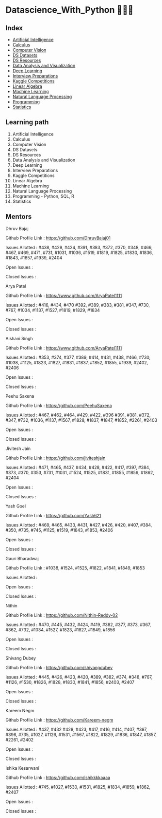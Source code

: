 <h1 align="left">Datascience_With_Python 👨🏻‍💻</h1>

## Index

- [Artificial Intelligence](https://github.com/girlscript/winter-of-contributing/tree/Datascience_With_Python/Datascience_With_Python/Artificial%20Intelligence)
- [Calculus](https://github.com/girlscript/winter-of-contributing/tree/Datascience_With_Python/Datascience_With_Python/Calculus)
- [Computer Vision](https://github.com/girlscript/winter-of-contributing/tree/Datascience_With_Python/Datascience_With_Python/Computer%20Vision)
- [DS Datasets](https://github.com/girlscript/winter-of-contributing/tree/Datascience_With_Python/Datascience_With_Python/DS%20Datasets)
- [DS Resources](https://github.com/girlscript/winter-of-contributing/tree/Datascience_With_Python/Datascience_With_Python/DS%20Resources)
- [Data Analysis and Visualization](https://github.com/girlscript/winter-of-contributing/tree/Datascience_With_Python/Datascience_With_Python/Data%20Analysis%20and%20Visualization)
- [Deep Learning](https://github.com/girlscript/winter-of-contributing/tree/Datascience_With_Python/Datascience_With_Python/Deep%20Learning)
- [Interview Preparations](https://github.com/girlscript/winter-of-contributing/tree/Datascience_With_Python/Datascience_With_Python/Interview%20Preparation)
- [Kaggle Competitions](https://github.com/girlscript/winter-of-contributing/tree/Datascience_With_Python/Datascience_With_Python/Kaggle%20Competitions)
- [Linear Algebra](https://github.com/girlscript/winter-of-contributing/tree/Datascience_With_Python/Datascience_With_Python/Linear%20Algebra)
- [Machine Learning](https://github.com/girlscript/winter-of-contributing/tree/Datascience_With_Python/Datascience_With_Python/Machine%20Learning)
- [Natural Language Processing](https://github.com/girlscript/winter-of-contributing/tree/Datascience_With_Python/Datascience_With_Python/Natural%20Language%20Processing)
- [Programming](https://github.com/girlscript/winter-of-contributing/tree/Datascience_With_Python/Datascience_With_Python/Programming)
- [Statistics](https://github.com/girlscript/winter-of-contributing/tree/Datascience_With_Python/Datascience_With_Python/Statistics)


## Learning path

1. Artificial Intelligence
2. Calculus
3. Computer Vision
4. DS Datasets
5. DS Resources
6. Data Analysis and Visualization
7. Deep Learning
8. Interview Preparations
9. Kaggle Competitions
10. Linear Algebra
11. Machine Learning
12. Natural Language Processing
13. Programming - Python, SQL, R
14. Statistics


## Mentors

Dhruv Bajaj 

Github Profile Link : https://github.com/DhruvBajaj01 

Issues Allotted : #438, #429, #424, #391, #383, #372, #370, #348, #466, #467, #469, #471, #731, #1031, #1036, #1519, #1819, #1825, #1830, #1836, #1843, #1857, #1939, #2404 

Open Issues :

Closed Issues : 


Arya Patel

Github Profile Link : https://www.github.com/AryaPatel1111

Issues Allotted : #416, #434, #470 #392, #389, #383, #381, #347, #730, #767, #1034, #1137, #1527, #1819, #1829, #1834

Open Issues :

Closed Issues : 


Aishani Singh

Github Profile Link : https://www.github.com/AryaPatel1111

Issues Allotted : #353, #374, #377, #389, #414, #431, #438, #466, #730, #1038, #1125, #1823, #1827, #1831, #1837, #1852, #1855, #1939, #2402, #2406

Open Issues :

Closed Issues : 


Peehu Saxena

Github Profile Link : https://github.com/PeehuSaxena

Issues Allotted : #467, #462, #464, #429, #422, #396 #391, #381, #372, #347, #732, #1036, #1137, #1567, #1828, #1837, #1847, #1852, #2261, #2403

Open Issues :

Closed Issues : 


Jivitesh Jain

Github Profile Link : https://github.com/jiviteshjain 

Issues Allotted : #471, #465, #437, #434, #428, #422, #417, #397, #384, #373, #370, #353, #731, #1031, #1524, #1525, #1831, #1855, #1859, #1862, #2404

Open Issues :

Closed Issues : 


Yash Goel 

Github Profile Link : https://github.com/Yash621

Issues Allotted : #469, #465, #433, #431, #427, #426, #420, #407, #384, #350, #735, #745, #1125, #1519, #1843, #1853, #2406

Open Issues :

Closed Issues : 


Gauri Bharadwaj

Github Profile Link : #1038, #1524, #1525, #1822, #1841, #1849, #1853

Issues Allotted :

Open Issues :

Closed Issues : 


Nithin

Github Profile Link : https://github.com/Nithin-Reddy-02 

Issues Allotted : #470, #445, #432, #424, #419, #382, #377, #373, #367, #362, #732, #1034, #1527, #1823, #1827, #1849, #1856 

Open Issues :

Closed Issues : 


Shivang Dubey

Github Profile Link : https://github.com/shivangdubey 

Issues Allotted : #445, #426, #423, #420, #389, #382, #374, #348, #767, #1126, #1530, #1826, #1828, #1830, #1841, #1856, #2403, #2407

Open Issues :

Closed Issues : 


Kareem Negm

Github Profile Link : https://github.com/Kareem-negm 

Issues Allotted : #437, #432 #428, #423, #417, #416, #414, #407, #397, #396, #735, #1027, #1126, #1531, #1567, #1822, #1829, #1836, #1847, #1857, #2261, #2402

Open Issues :

Closed Issues : 


Ishika Kesarwani

Github Profile Link : https://github.com/ishikkkkaaaa

Issues Allotted : #745, #1027, #1530, #1531, #1825, #1834, #1859, #1862, #2407

Open Issues :

Closed Issues : 




